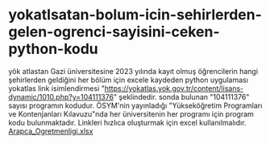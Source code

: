 # yokatlsatan-bolum-icin-sehirlerden-gelen-ogrenci-sayisini-ceken-python-kodu
yök atlastan Gazi üniversitesine 2023 yılında kayıt olmuş öğrencilerin hangi şehirlerden geldiğini her bölüm için excele kaydeden python uygulaması
yokatlas link isimlendirmesi "https://yokatlas.yok.gov.tr/content/lisans-dynamic/1010.php?y=104111376" şeklindedir. sonda bulunan "104111376" sayısı programın kodudur. ÖSYM'nin yayınladığı "Yükseköğretim  Programları ve Kontenjanları Kılavuzu"nda  her üniversitenin her programı için program kodu bulunmaktadır. Linkleri hızlıca oluşturmak için excel kullanılmalıdır.
[Arapca_Ogretmenligi.xlsx](https://github.com/user-attachments/files/16094768/Arapca_Ogretmenligi.xlsx)
